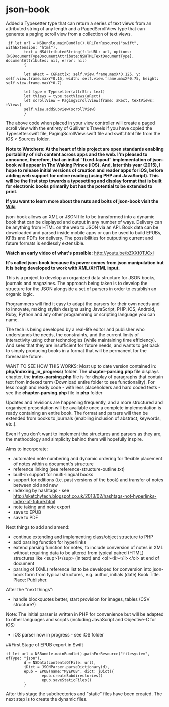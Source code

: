 json-book
========
Added a Typesetter type that can return a series of text views from an attributed string of any length and a PagedScrollView type that can generate a paging scroll view from a collection of text views.
```
 if let url = NSBundle.mainBundle().URLForResource("swift", withExtension: "html"),
        text = NSAttributedString(fileURL: url, options: [NSDocumentTypeDocumentAttribute:NSHTMLTextDocumentType], documentAttributes: nil, error: nil)
        {
        
        let aRect = CGRect(x: self.view.frame.maxX*0.125, y: self.view.frame.maxY*0.15, width: self.view.frame.maxX*0.75, height: self.view.frame.maxY*0.7)
        
        let type = Typesetter(attrStr: text)
        let tViews = type.textViews(aRect)
        let scrollView = PagingScrollView(frame: aRect, textViews: tViews)
        self.view.addSubview(scrollView)
        }
```
The above code when placed in your view controller will create a paged scroll view with the entirety of Gulliver's Travels if you have copied the Typesetter.swift file, PagingScrollView.swift file and swift.html file from the iOS > Sources folder.

**Note to Watchers: At the heart of this project are open standards enabling portability of rich content across apps and the web. I'm pleased to announce, therefore, that an initial "fixed-layout" implementation of json-book will appear in The Waking Prince (iOS). And, later this year (2015), I hope to release initial versions of creation and reader apps for iOS, before adding web support for online reading (using PHP and JavaScript). This will be the first step towards a typesetting and display format that is built for electronic books primarily but has the potential to be extended to print.**

**If you want to learn more about the nuts and bolts of json-book visit the [Wiki](https://github.com/sketchytech/json-book/wiki/_pages)**

json-book allows an XML or JSON file to be transformed into a dynamic book that can be displayed and output in any number of ways. Delivery can be anything from HTML on the web to JSON via an API. Book data can be downloaded and parsed inside mobile apps or can be used to build EPUBs, KF8s and PDFs for delivery. The possibilities for outputting current and future formats is endlessly extensible.

**Watch an early video of what's possible:** http://youtu.be/bZXXf0TJCxI

**It's called json-book because its power comes from json manipulation but it is being developed to work with XML/XHTML input.**

This is a project to develop an organized data structure for JSON books, journals and magazines. The approach being taken is to develop the structure for the JSON alongside a set of parsers in order to establish an organic logic.

Programmers will find it easy to adapt the parsers for their own needs and to innovate, making stylish designs using JavaScript, PHP, iOS, Android, Ruby, Python and any other programming or scripting language you can name.

The tech is being developed by a real-life editor and publisher who understands the needs, the constraints, and the current limits of interactivity using other technologies (while maintaining time efficiency). And sees that they are insufficient for future needs, and wants to get back to simply producing books in a format that will be permanent for the foreseable future.

WANT TO SEE HOW THIS WORKS: Most up to date version contained in: **php/indexing_in_progress/** folder. The **chapter-parsing.php** file displays chapter, the **index-parsing.php** file is for display of paragraphs that contain text from indexed term (Download entire folder to see functionality). For less rough and ready code - with less placeholders and hard coded tests - see the **chapter-parsing.php** file in **php** folder 

Updates and revisions are happening frequently, and a more structured and organised presentation will be available once a complete implementation is ready containing an entire book. The format and parsers will then be extended from books to journals (enabling inclusion of abstract, keywords, etc.). 

Even if you don't want to implement the structures and parsers as they are, the methodology and simplicity behind them will hopefully inspire.


Aims to incorporate:

- automated note numbering and dynamic ordering for flexible placement of notes within a document's structure
- reference linking (see reference-structure-outline.txt)
- built-in support for multi-lingual books
- support for editions (i.e. past versions of the book) and transfer of notes between old and new
- indexing by hashtags - see http://sketchytech.blogspot.co.uk/2013/02/hashtags-not-hyperlinks-index-of-future.html
- note taking and note export
- save to EPUB
- save to PDF
  
Next things to add and amend:

- continue extending and implementing class/object structure to PHP
- add parsing function for hyperlinks
- extend parsing function for notes, to include conversion of notes in XML without requiring data to be altered from typical paired (HTML) structures like \<sup\>1\</sup\> (in text) and \<ol\>\<li\>\</li\>\</ol\> at end of document
- parsing of (XML) reference list to be developed for conversion into json-book form from typical structures, e.g. author, initials (date) Book Title. Place: Publisher.

After the "next things":

- handle blockquotes better, start provision for images, tables (CSV structure?)

Note: The initial parser is written in PHP for convenience but will be adapted to other languages and scripts (including JavaScript and Objective-C for iOS)

- iOS parser now in progress - see iOS folder

##First Stage of EPUB export in Swift
```
if let url = NSBundle.mainBundle().pathForResource("filesystem", ofType: "json"),
        d = NSData(contentsOfFile: url),
        jDict = JSONParser.parseDictionary(d),
        epub = EPUB(name:"MyEPUB", dict: jDict){
                epub.createSubdirectories()
                epub.saveStaticFiles()
        }
```
After this stage the subdirectories and "static" files have been created. The next step is to create the dynamic files.

